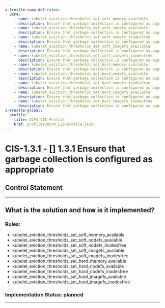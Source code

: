 ```yaml
---
x-trestle-comp-def-rules:
  OCP4:
    - name: kubelet_eviction_thresholds_set_soft_memory_available
      description: Ensure that garbage collection is configured as appropriate
    - name: kubelet_eviction_thresholds_set_soft_nodefs_available
      description: Ensure that garbage collection is configured as appropriate
    - name: kubelet_eviction_thresholds_set_soft_nodefs_inodesfree
      description: Ensure that garbage collection is configured as appropriate
    - name: kubelet_eviction_thresholds_set_soft_imagefs_available
      description: Ensure that garbage collection is configured as appropriate
    - name: kubelet_eviction_thresholds_set_soft_imagefs_inodesfree
      description: Ensure that garbage collection is configured as appropriate
    - name: kubelet_eviction_thresholds_set_hard_memory_available
      description: Ensure that garbage collection is configured as appropriate
    - name: kubelet_eviction_thresholds_set_hard_nodefs_available
      description: Ensure that garbage collection is configured as appropriate
    - name: kubelet_eviction_thresholds_set_hard_nodefs_inodesfree
      description: Ensure that garbage collection is configured as appropriate
    - name: kubelet_eviction_thresholds_set_hard_imagefs_available
      description: Ensure that garbage collection is configured as appropriate
    - name: kubelet_eviction_thresholds_set_hard_imagefs_inodesfree
      description: Ensure that garbage collection is configured as appropriate
x-trestle-global:
  profile:
    title: OCP4 CIS Profile
    href: profiles/OCP4_CIS/profile.json
---
```


# CIS-1.3.1 - \[\] 1.3.1 Ensure that garbage collection is configured as appropriate

## Control Statement

______________________________________________________________________

## What is the solution and how is it implemented?

<!-- For implementation status enter one of: implemented, partial, planned, alternative, not-applicable -->

<!-- Note that the list of rules under ### Rules: is read-only and changes will not be captured after assembly to JSON -->

<!-- Add control implementation description here for control: CIS-1.3.1 -->

### Rules:

  - kubelet_eviction_thresholds_set_soft_memory_available
  - kubelet_eviction_thresholds_set_soft_nodefs_available
  - kubelet_eviction_thresholds_set_soft_nodefs_inodesfree
  - kubelet_eviction_thresholds_set_soft_imagefs_available
  - kubelet_eviction_thresholds_set_soft_imagefs_inodesfree
  - kubelet_eviction_thresholds_set_hard_memory_available
  - kubelet_eviction_thresholds_set_hard_nodefs_available
  - kubelet_eviction_thresholds_set_hard_nodefs_inodesfree
  - kubelet_eviction_thresholds_set_hard_imagefs_available
  - kubelet_eviction_thresholds_set_hard_imagefs_inodesfree

### Implementation Status: planned

______________________________________________________________________

